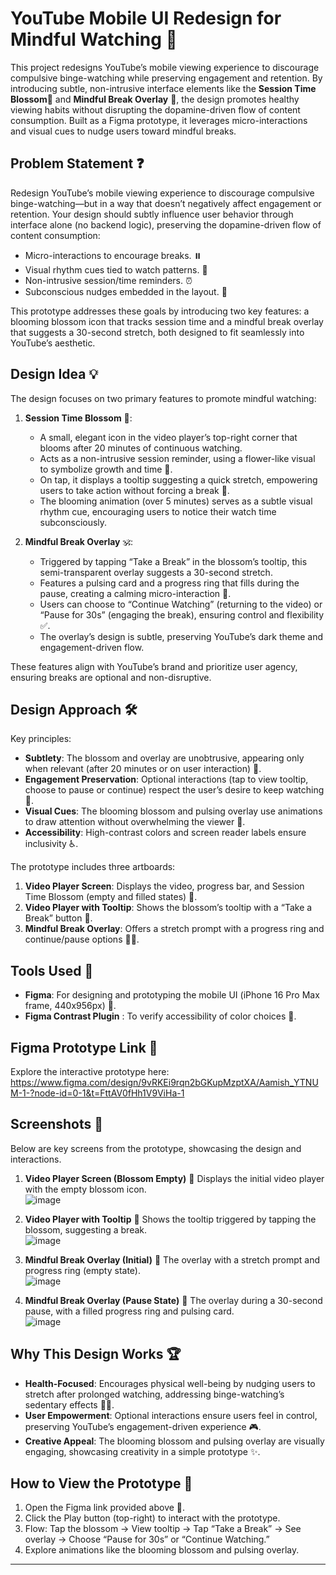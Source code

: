 # YouTube Mobile UI Redesign for Mindful Watching 🌸

This project redesigns YouTube’s mobile viewing experience to discourage compulsive binge-watching while preserving engagement and retention. By introducing subtle, non-intrusive interface elements like the **Session Time Blossom**🌼 and **Mindful Break Overlay** 🧘, the design promotes healthy viewing habits without disrupting the dopamine-driven flow of content consumption. Built as a Figma prototype, it leverages micro-interactions and visual cues to nudge users toward mindful breaks.

## Problem Statement ❓

Redesign YouTube’s mobile viewing experience to discourage compulsive binge-watching—but in a way that doesn’t negatively affect engagement or retention. Your design should subtly influence user behavior through interface alone (no backend logic), preserving the dopamine-driven flow of content consumption:
- Micro-interactions to encourage breaks. ⏸️
- Visual rhythm cues tied to watch patterns. 🎨
- Non-intrusive session/time reminders. ⏰
- Subconscious nudges embedded in the layout. 🧠

This prototype addresses these goals by introducing two key features: a blooming blossom icon that tracks session time and a mindful break overlay that suggests a 30-second stretch, both designed to fit seamlessly into YouTube’s aesthetic.

## Design Idea 💡

The design focuses on two primary features to promote mindful watching:

1. **Session Time Blossom** 🌷:
   - A small, elegant icon in the video player’s top-right corner that blooms after 20 minutes of continuous watching.
   - Acts as a non-intrusive session reminder, using a flower-like visual to symbolize growth and time 🌱.
   - On tap, it displays a tooltip suggesting a quick stretch, empowering users to take action without forcing a break 💪.
   - The blooming animation (over 5 minutes) serves as a subtle visual rhythm cue, encouraging users to notice their watch time subconsciously.

2. **Mindful Break Overlay** 🕉️:
   - Triggered by tapping “Take a Break” in the blossom’s tooltip, this semi-transparent overlay suggests a 30-second stretch.
   - Features a pulsing card and a progress ring that fills during the pause, creating a calming micro-interaction 🔄.
   - Users can choose to “Continue Watching” (returning to the video) or “Pause for 30s” (engaging the break), ensuring control and flexibility ✅.
   - The overlay’s design is subtle, preserving YouTube’s dark theme and engagement-driven flow.

These features align with YouTube’s brand and prioritize user agency, ensuring breaks are optional and non-disruptive.

## Design Approach 🛠️

Key principles:
- **Subtlety**: The blossom and overlay are unobtrusive, appearing only when relevant (after 20 minutes or on user interaction) 🙈.
- **Engagement Preservation**: Optional interactions (tap to view tooltip, choose to pause or continue) respect the user’s desire to keep watching 🎥.
- **Visual Cues**: The blooming blossom and pulsing overlay use animations to draw attention without overwhelming the viewer 🌟.
- **Accessibility**: High-contrast colors and screen reader labels ensure inclusivity ♿.

The prototype includes three artboards:
1. **Video Player Screen**: Displays the video, progress bar, and Session Time Blossom (empty and filled states) 📱.
2. **Video Player with Tooltip**: Shows the blossom’s tooltip with a “Take a Break” button 💬.
3. **Mindful Break Overlay**: Offers a stretch prompt with a progress ring and continue/pause options 🧘‍♀️.

## Tools Used 🧰

- **Figma**: For designing and prototyping the mobile UI (iPhone 16 Pro Max frame, 440x956px) 🎨.
- **Figma Contrast Plugin** : To verify accessibility of color choices 🌈.

## Figma Prototype Link 🔗

Explore the interactive prototype here:  
https://www.figma.com/design/9vRKEi9rqn2bGKupMzptXA/Aamish_YTNUM-1-?node-id=0-1&t=FttAV0fHh1V9ViHa-1

## Screenshots 📸

Below are key screens from the prototype, showcasing the design and interactions.

1. **Video Player Screen (Blossom Empty)** 🌼
   Displays the initial video player with the empty blossom icon.  
   ![image](https://github.com/user-attachments/assets/81cd3f92-a914-445d-8c6d-9fe3ab795791)


2. **Video Player with Tooltip** 💬
   Shows the tooltip triggered by tapping the blossom, suggesting a break.  
   ![image](https://github.com/user-attachments/assets/dc5ae4c5-c522-40c2-a0b8-5bba64d6a366)


3. **Mindful Break Overlay (Initial)** 🧘
   The overlay with a stretch prompt and progress ring (empty state).  
   ![image](https://github.com/user-attachments/assets/79387e78-c93c-471b-b3c6-8efc1312125b)


4. **Mindful Break Overlay (Pause State)** 🔄
   The overlay during a 30-second pause, with a filled progress ring and pulsing card.  
   ![image](https://github.com/user-attachments/assets/d40f5445-2c5b-4ddb-9c73-66f7c67a82e7)


## Why This Design Works 🏆

- **Health-Focused**: Encourages physical well-being by nudging users to stretch after prolonged watching, addressing binge-watching’s sedentary effects 🏋️‍♀️.
- **User Empowerment**: Optional interactions ensure users feel in control, preserving YouTube’s engagement-driven experience 🎮.
- **Creative Appeal**: The blooming blossom and pulsing overlay are visually engaging, showcasing creativity in a simple prototype ✨.

## How to View the Prototype 👀

1. Open the Figma link provided above 🔗.
2. Click the Play button (top-right) to interact with the prototype.
3. Flow: Tap the blossom → View tooltip → Tap “Take a Break” → See overlay → Choose “Pause for 30s” or “Continue Watching.”
4. Explore animations like the blooming blossom and pulsing overlay.
---
